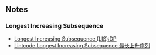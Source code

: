 ## Notes

### Longest Increasing Subsequence

- [Longest Increasing Subsequence (LIS):DP](https://medium.com/@william456821/longest-increasing-subsequence-lis-dp-1211fc7933f6)
- [Lintcode Longest Increasing Subsequence 最长上升序列](https://segmentfault.com/a/1190000003819886)
